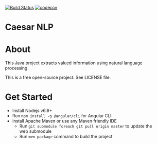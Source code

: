 [![Build Status](https://travis-ci.org/ItsMeCaesar/caesar-nlp.svg?branch=master)](https://travis-ci.org/ItsMeCaesar/caesar-nlp)
[![codecov](https://codecov.io/gh/ItsMeCaesar/caesar-nlp/branch/master/graph/badge.svg)](https://codecov.io/gh/ItsMeCaesar/caesar-nlp)

# Caesar NLP  


About
=====

This Java project extracts valued information using natural language processing.

This is a free open-source project. See LICENSE file.


Get Started
===========

* Install Nodejs v6.9+
* Run `npm install -g @angular/cli` for Angular CLI
* Install Apache Maven or use any Maven friendly IDE
    * Run `git submodule foreach git pull origin master` to update the web submodule
    * Run `mvn package` command to build the project